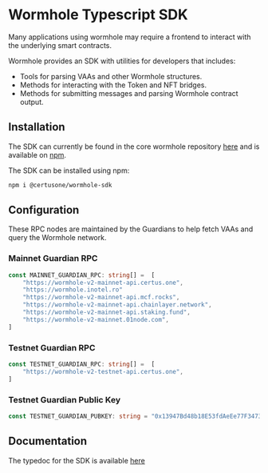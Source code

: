 # Wormhole Typescript SDK

Many applications using wormhole may require a frontend to interact with the underlying smart contracts. 

Wormhole provides an SDK with utilities for developers that includes:

* Tools for parsing VAAs and other Wormhole structures.
* Methods for interacting with the Token and NFT bridges.
* Methods for submitting messages and parsing Wormhole contract output.

## Installation

The SDK can currently be found in the core wormhole repository [here](https://github.com/wormhole-foundation/wormhole/tree/main/sdk/js) and is available on [npm](https://www.npmjs.com/package/@certusone/wormhole-sdk).

The SDK can be installed using npm:

```sh
npm i @certusone/wormhole-sdk
```

## Configuration

These RPC nodes are maintained by the Guardians to help fetch VAAs and query the Wormhole network.

### Mainnet Guardian RPC

```ts
const MAINNET_GUARDIAN_RPC: string[] =  [
    "https://wormhole-v2-mainnet-api.certus.one",
    "https://wormhole.inotel.ro"
    "https://wormhole-v2-mainnet-api.mcf.rocks",
    "https://wormhole-v2-mainnet-api.chainlayer.network",
    "https://wormhole-v2-mainnet-api.staking.fund",
    "https://wormhole-v2-mainnet.01node.com",
]
```

### Testnet Guardian RPC
```ts
const TESTNET_GUARDIAN_RPC: string[] =  [
    "https://wormhole-v2-testnet-api.certus.one",
]
```

### Testnet Guardian Public Key

```ts
const TESTNET_GUARDIAN_PUBKEY: string = "0x13947Bd48b18E53fdAeEe77F3473391aC727C638"
```


## Documentation

The typedoc for the SDK is available [here](https://wormhole-foundation.github.io/js-wormhole-sdk/)
